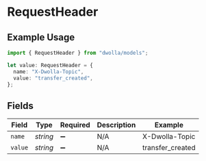 # RequestHeader

## Example Usage

```typescript
import { RequestHeader } from "dwolla/models";

let value: RequestHeader = {
  name: "X-Dwolla-Topic",
  value: "transfer_created",
};
```

## Fields

| Field              | Type               | Required           | Description        | Example            |
| ------------------ | ------------------ | ------------------ | ------------------ | ------------------ |
| `name`             | *string*           | :heavy_minus_sign: | N/A                | X-Dwolla-Topic     |
| `value`            | *string*           | :heavy_minus_sign: | N/A                | transfer_created   |